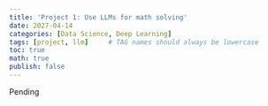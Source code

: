 ```yaml
---
title: 'Project 1: Use LLMs for math solving'
date: 2027-04-14 
categories: [Data Science, Deep Learning]
tags: [project, llm]     # TAG names should always be lowercase
toc: true
math: true
publish: false
---
```


Pending